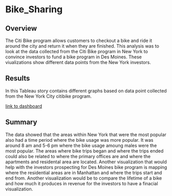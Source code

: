 # Bike_Sharing


## Overview
The Citi Bike program allows customers to checkout a bike and ride it around the city and return it when they are finished. This analysis was to look at the data collected from the Citi Bike program in New York to convince investors to fund a bike program in Des Moines. These viualizations show different data points from the New York investors.


## Results
In this Tableau story contains different graphs based on data point collected from the New York City citibike program.

[link to dashboard](https://public.tableau.com/profile/harishawn.ramrup#!/vizhome/CitiBikeAnalysis_16034992220820/CitiStory "link to dashboard")


## Summary 

The data showed that the areas within New York that were the most popular also had a time period where the bike usage was more popular. It was around 8 am and 5-6 pm where the bike usage amoung males were the most popular. The areas where bike trips began and where the trips ended could also be related to where the primary offices are and where the apartments and residental area are located. Another visualization that would help with the investors prospecting for Des Moines bike program is mapping where the residential areas are in Manhattan and where the trips start and end from. Another visualization would be to compare the lifetime of a bike and how much it produces in revenue for the investors to have a finacial visualization. 
